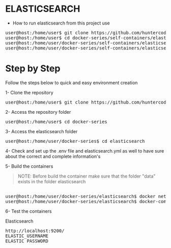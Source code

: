 # ELASTICSEARCH

- How to run elasticsearch from this project use

<pre>
user@host:/home/user$ git clone https://github.com/huntercodexs/docker-series.git .
user@host:/home/user$ cd docker-series/self-containers/elasticsearch
user@host:/home/user/docker-series/self-containers/elasticsearch$ docker-compose up --build
user@host:/home/user/docker-series/self-containers/elasticsearch$ docker-compose start
</pre>

# Step by Step

Follow the steps below to quick and easy environment creation

1- Clone the repository
<pre>
user@host:/home/user$ git clone https://github.com/huntercodexs/docker-series.git .
</pre>

2- Access the repository folder
<pre>
user@host:/home/user$ cd docker-series
</pre>

3- Access the elasticsearch folder
<pre>
user@host:/home/user/docker-series$ cd elasticsearch
</pre>

4- Check and set up the .env file and elasticsearch.yml as well to have sure about the correct and complete information's

5- Build the containers

> NOTE: Before build the container make sure that the folder "data" exists in the folder elasticsearch

<pre>    
user@host:/home/user/docker-series/elasticsearch$ docker network create open_network
user@host:/home/user/docker-series/elasticsearch$ docker-compose up --build
</pre>

6- Test the containers

Elasticsearch
<pre>
http://localhost:9200/
ELASTIC_USERNAME
ELASTIC_PASSWORD
</pre>
